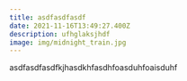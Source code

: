 ```yaml
---
title: asdfasdfasdf
date: 2021-11-16T13:49:27.400Z
description: ufhglaksjhdf
image: img/midnight_train.jpg
---
```

asdfasdfasdfkjhasdkhfasdhfoasduhfoaisduhf